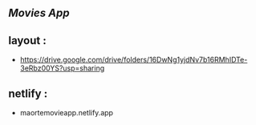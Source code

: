 ## _Movies App_

## layout :

- https://drive.google.com/drive/folders/16DwNg1yjdNv7b16RMhIDTe-3eRbz00YS?usp=sharing

## netlify :

- maortemovieapp.netlify.app
